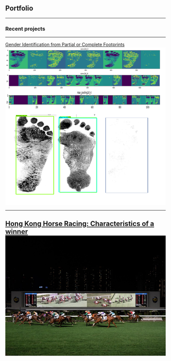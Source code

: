 ## Portfolio

---
### Recent projects
---
[Gender Identification from Partial or Complete Footprints ](/sample_page)
<img src="images/Foots.png?raw=true"/>

---
[Hong Kong Horse Racing: Characteristics of a winner](/pdf/Horse_racing)
<img src="images/horse_racing.jpg?raw=true"/>
---
